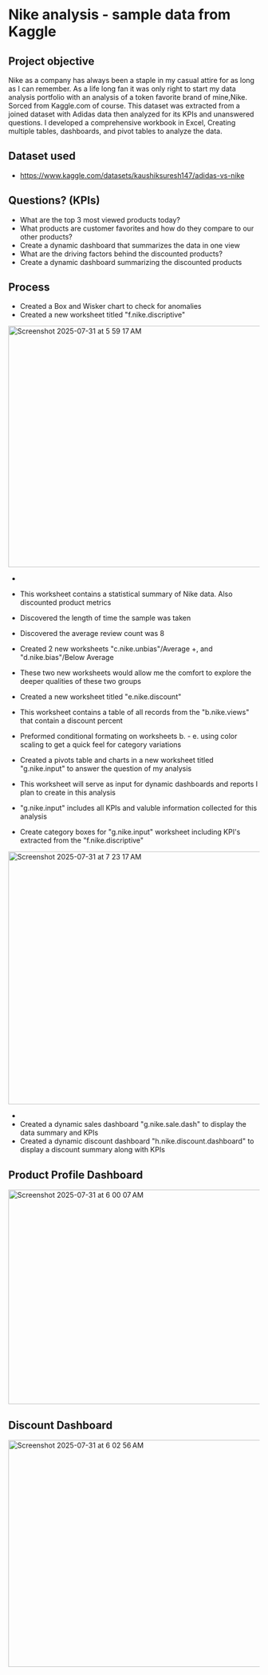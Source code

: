 # Nike analysis - sample data from Kaggle
## Project objective 
Nike as a company has always been a staple in my casual attire for as long as I can remember. As a life long fan it was only right to start my data analysis portfolio with an analysis of a token favorite brand of mine,Nike. Sorced from Kaggle.com of course. This dataset was extracted from a joined dataset with Adidas data then analyzed for its KPIs and unanswered questions. I developed a comprehensive workbook in Excel, Creating multiple tables, dashboards, and pivot tables to analyze the data. 
## Dataset used
- https://www.kaggle.com/datasets/kaushiksuresh147/adidas-vs-nike

## Questions? (KPIs)
- What are the top 3 most viewed products today?
- What products are customer favorites and how do they compare to our other products?
- Create a dynamic dashboard that summarizes the data in one view
- What are the driving factors behind the discounted products?
- Create a dynamic dashboard summarizing the discounted products

## Process
- Created a Box and Wisker chart to check for anomalies
- Created a new worksheet titled "f.nike.discriptive"
<img width="787" height="484" alt="Screenshot 2025-07-31 at 5 59 17 AM" src="https://github.com/user-attachments/assets/332d4c04-b8f9-4a5a-92d0-ae0c8c32f0ca" />

- 
- This worksheet contains a statistical summary of Nike data. Also discounted product metrics
- Discovered the length of time the sample was taken
- Discovered the average review count was 8
- Created 2 new worksheets "c.nike.unbias"/Average +, and "d.nike.bias"/Below Average
- These two new worksheets would allow me the comfort to explore the deeper qualities of these two groups
- Created a new worksheet titled "e.nike.discount" 
- This worksheet contains a table of all records from the "b.nike.views" that contain a discount percent

- Preformed conditional formating on worksheets b. - e. using color scaling to get a quick feel for category variations
- Created a pivots table and charts in a new worksheet titled "g.nike.input" to answer the question of my analysis
- This worksheet will serve as input for dynamic dashboards and reports I plan to create in this analysis 
- "g.nike.input" includes all KPIs and valuble information collected for this analysis
- Create category boxes for "g.nike.input" worksheet including KPI's extracted from the "f.nike.discriptive"

<img width="954" height="507" alt="Screenshot 2025-07-31 at 7 23 17 AM" src="https://github.com/user-attachments/assets/d8e0a98d-997b-4839-bde2-9c713f1069fb" />

- 
- Created a dynamic sales dashboard "g.nike.sale.dash" to display the data summary and KPIs 
- Created a dynamic discount dashboard "h.nike.discount.dashboard" to display a discount summary along with KPIs

## Product Profile Dashboard
<img width="1003" height="430" alt="Screenshot 2025-07-31 at 6 00 07 AM" src="https://github.com/user-attachments/assets/303d093b-fd72-4811-9964-96980b101877" />

## Discount Dashboard
<img width="692" height="455" alt="Screenshot 2025-07-31 at 6 02 56 AM" src="https://github.com/user-attachments/assets/fe6e2311-b58b-4f93-8a89-67ccac4142c7" />



